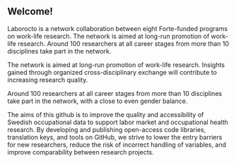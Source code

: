 ## Welcome!
Laborocto is a network collaboration between eight Forte-funded programs on work-life research. The network is aimed at long-run promotion of work-life research. Around 100 researchers at all career stages from more than 10 disciplines take part in the network.

The network is aimed at long-run promotion of work-life research. Insights gained through organized cross-disciplinary exchange will contribute to increasing research quality.

Around 100 researchers at all career stages from more than 10 disciplines take part in the network, with a close to even gender balance.

The aims of this github is to improve the quality and accessibility of Swedish occupational data to support labor market and occupational health research. By developing and publishing open-access code libraries, translation keys, and tools on GitHub, we strive to lower the entry barriers for new researchers, reduce the risk of incorrect handling of variables, and improve comparability between research projects.

